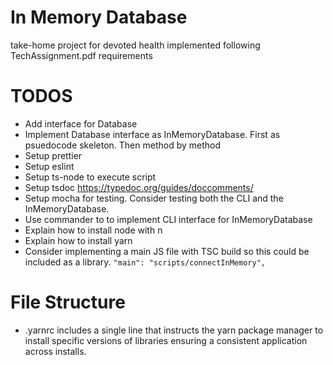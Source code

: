 # In Memory Database

take-home project for devoted health implemented following TechAssignment.pdf requirements

# TODOS

- Add interface for Database
- Implement Database interface as InMemoryDatabase. First as psuedocode skeleton. Then method by method
- Setup prettier
- Setup eslint
- Setup ts-node to execute script
- Setup tsdoc https://typedoc.org/guides/doccomments/
- Setup mocha for testing. Consider testing both the CLI and the InMemoryDatabase.
- Use commander to to implement CLI interface for InMemoryDatabase
- Explain how to install node with n
- Explain how to install yarn
- Consider implementing a main JS file with TSC build so this could be included as a library. `"main": "scripts/connectInMemory",`

# File Structure

- .yarnrc includes a single line that instructs the yarn package manager to install specific versions of libraries ensuring a consistent application across installs.
